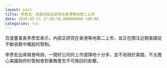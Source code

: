 ```yaml
---
layout: post
title: 李彥宏：百度內部正研究在香港等地第二上市
date: 2020-05-21 17:06:58.000000000 +08:00
categories: rss
---
```


百度董事長李彥宏表示，內部正研究在香港等地第二上市，並正在關注近期美國從不斷收緊中概股的管制。

李彥宏出席兩會時說，一間好公司的上市選擇地十分多，並不局限於美國，不太擔心美國政府的管制會對業務產生不可挽回的影響。
